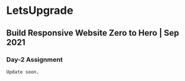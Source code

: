 # LetsUpgrade

## Build Responsive Website Zero to Hero | Sep 2021

### Day-2 Assignment
```
Update soon. 
```
